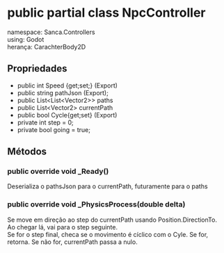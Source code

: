 # public partial class NpcController
namespace: Sanca.Controllers  
using: Godot  
herança: CarachterBody2D  

## Propriedades
- public int Speed {get;set;} (Export)
- public string pathJson  (Export);
- public List\<List\<Vector2\>\> paths
- public List\<Vector2\> currentPath
- public bool Cycle{get;set} (Export)
- private int step = 0;
- private bool going = true;

## Métodos
### public override void _Ready()
Deserializa o pathsJson para o currentPath, futuramente para o paths
### public override void _PhysicsProcess(double delta)
Se move em direção ao step do currentPath usando Position.DirectionTo.  
Ao chegar lá, vai para o step seguinte.  
Se for o step final, checa se o movimento é cíclico com o Cyle. Se for, retorna. Se não for, currentPath passa a nulo. 